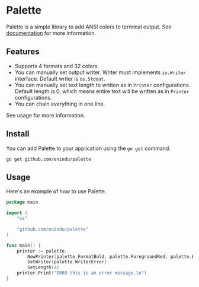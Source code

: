 # Palette

Palette is a simple library to add ANSI colors to terminal output. See [documentation](https://pkg.go.dev/github.com/enindu/palette) for more information.

## Features

- Supports 4 formats and 32 colors.
- You can manually set output writer. Writer must implements `io.Writer` interface. Default writer is `os.Stdout`.
- You can manually set text length to written as in `Printer` configurations. Default length is 0, which means entire text will be written as in `Printer` configurations.
- You can chain everything in one line.

See usage for more information.

## Install

You can add Palette to your application using the `go get` command.

```shell
go get github.com/enindu/palette
```

## Usage

Here's an example of how to use Palette.

```go
package main

import (
    "os"

    "github.com/enindu/palette"
)

func main() {
    printer := palette.
		NewPrinter(palette.FormatBold, palette.ForegroundRed, palette.BackgroundRegular).
		SetWriter(palette.WriterError).
		SetLength(4)
	printer.Print("ERRO this is an error message.\n")
}
```
